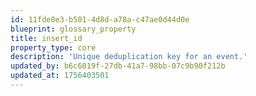 ```yaml
---
id: 11fde0e3-b501-4d8d-a78a-c47ae0d44d0e
blueprint: glossary_property
title: insert_id
property_type: core
description: 'Unique deduplication key for an event.'
updated_by: b6c6019f-27db-41a7-98bb-07c9b90f212b
updated_at: 1756403501
---
```

